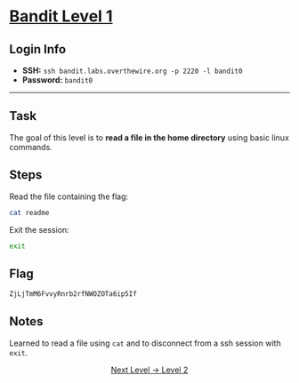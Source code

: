 # [Bandit Level 1](https://overthewire.org/wargames/bandit/bandit1.html)

## Login Info
- **SSH:** `ssh bandit.labs.overthewire.org -p 2220 -l bandit0`
- **Password:** `bandit0`

---

## Task 
The goal of this level is to **read a file in the home directory** using basic linux commands. 

## Steps
Read the file containing the flag:
```bash
cat readme
```

Exit the session:
```bash
exit 
```

## Flag 
```bash
ZjLjTmM6FvvyRnrb2rfNWOZOTa6ip5If
```


## Notes
Learned to read a file using `cat` and to disconnect from a ssh session with `exit`.


<p align="center">
<a href="level-2.md">Next Level → Level 2</a>
</p>

